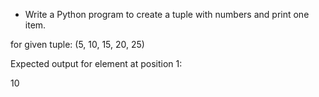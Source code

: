 * Write a Python program to create a tuple with numbers and print one item.

for given tuple: (5, 10, 15, 20, 25)

Expected output for element at position 1:

10